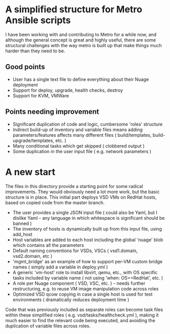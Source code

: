 # A simplified structure for Metro Ansible scripts

I have been working with and contributing to Metro for a while now, and although the general concept is great and highly useful, there are some structural challenges
with the way metro is built up that make things much harder than they need to be.

## Good points
* User has a single text file to define everything about their Nuage deployment
* Support for deploy, upgrade, health checks, destroy
* Support for KVM, VMWare

## Points needing improvement
* Significant duplication of code and logic, cumbersome 'roles' structure
* Indirect build-up of inventory and variable files means adding parameters/features affects many different files ( build/templates, build-upgrade/templates, etc. )
* Many conditional tasks which get skipped ( clobbered output )
* Some duplication in the user input file ( e.g. network parameters )

# A new start 
The files in this directory provide a starting point for some radical improvements. They would obviously need a lot more work, but the basic structure is in place.
This initial part deploys VSD VMs on RedHat hosts, based on copied code from the master branch.

* The user provides a single JSON input file ( could also be Yaml, but I dislike Yaml - any language in which whitespace is significant should be banned )
* The inventory of hosts is dynamically built up from this input file, using add_host
* Host variables are added to each host including the global 'nuage' blob which contains all the parameters
* Default naming conventions for VSDs, VSCs ( vsd1.domain, vsd2.domain, etc )
* 'mgmt_bridge' as an example of how to support per-VM custom bridge names ( simply add a variable in deploy.yml )
* A generic 'vm-host' role to install libvirt, qemu, etc., with OS specific tasks included by variable name ( not using 'when: OS==RedHat', etc. )
* A role per Nuage component ( VSD, VSC, etc. ) - needs further restructuring, e.g. to reuse VM image manipulation code across roles
* Optimized VSD qcow copying in case a single host is used for test environments ( dramatically reduces deployment time )

Code that was previously included as separate roles can become task files within these simplified roles ( e.g. vsd/tasks/healthcheck.yml ), making it much
easier to find the relevant code being executed, and avoiding the duplication of variable files across roles.